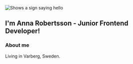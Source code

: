 <picture>
 <source media="(prefers-color-scheme: dark)" srcset="https://images.pexels.com/photos/8281384/pexels-photo-8281384.jpeg?auto=compress&cs=tinysrgb&w=1260&h=750&dpr=2">
 <source media="(prefers-color-scheme: light)" srcset="https://images.pexels.com/photos/8281384/pexels-photo-8281384.jpeg?auto=compress&cs=tinysrgb&w=1260&h=750&dpr=2">
 <img alt="Shows a sign saying hello" src="https://images.pexels.com/photos/8281384/pexels-photo-8281384.jpeg?auto=compress&cs=tinysrgb&w=1260&h=750&dpr=2">
</picture>


## I'm Anna Robertsson - Junior Frontend Developer!

### About me
Living in Varberg, Sweden.

